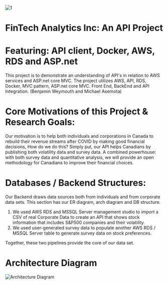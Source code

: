  ![1](https://user-images.githubusercontent.com/47256041/168893936-0486efd2-d285-4ad9-9253-760aa4517be1.png)


# FinTech Analytics Inc: An API Project
# Featuring: API client, Docker, AWS, RDS and ASP.net
This project is to demonstrate an understanding of API's in relation to AWS services and ASP.net core MVC. The project utilizes AWS, API, RDS, Docker, MVC pattern, ASP.net core MVC. Front End, BackEnd and API Integration. (Benjamin Weymouth and Michael Asemota) 

# Core Motivations of this Project & Research Goals: 

Our motivation is to help both individuals and corporations in Canada to rebuild their revenue streams after COVID by making good financial decisions,
How do we do this? Simply put, our API helps Canadians by publishing both volatility data and survey data. A combined powerhouse: with both survey data and quantitative analysis, we will provide an open methodology for Canadians to improve their financial choices. 

# Databases / Backend Structures: 

Our Backend draws data sources both from individuals and from corporate data sets. This section has our ER diagram, arch diagram and DB structure. 

1) We used AWS RDS and MSSQL Server management studio to import a CSV of real Corporate Data to create an API that shows stock information that includes S&P500 companies and their volatility. 
2) We used user-generated survey data to populate another AWS RDS / MSSQL Server table to generate survey data on stock preferences. 

Together, these two pipelines provide the core of our data set. 
 
# Architecture Diagram 

![Architecture Diagram](https://user-images.githubusercontent.com/47256041/168895166-a71a2d00-ac03-4fd4-a533-04c2283f5495.png)




